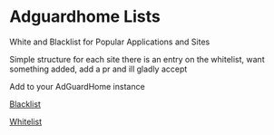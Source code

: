 # Adguardhome Lists
White and Blacklist for Popular Applications and Sites

Simple structure for each site there is an entry on the whitelist, want something added, add a pr and ill gladly accept

Add to  your AdGuardHome instance

[Blacklist](https://raw.githubusercontent.com/swetoast/adguardhome-lists/main/blacklist.txt)

[Whitelist](https://raw.githubusercontent.com/swetoast/adguardhome-lists/main/whitelist.txt)
